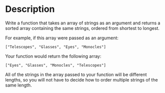 # Description

Write a function that takes an array of strings as an argument and returns a sorted array containing the same strings, ordered from shortest to longest.

For example, if this array were passed as an argument:

```
["Telescopes", "Glasses", "Eyes", "Monocles"]
```

Your function would return the following array:

```
["Eyes", "Glasses", "Monocles", "Telescopes"]
```

All of the strings in the array passed to your function will be different lengths, so you will not have to decide how to order multiple strings of the same length.
